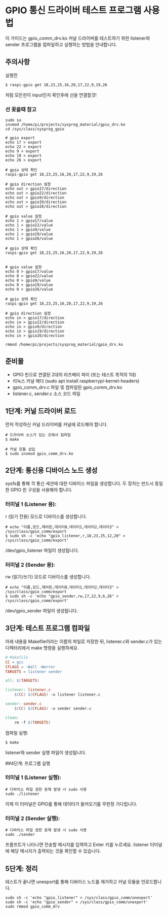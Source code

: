# GPIO 통신 드라이버 테스트 프로그램 사용법

이 가이드는 gpio_comm_drv.ko 커널 드라이버를 테스트하기 위한 listener와 sender 프로그램을 컴파일하고 실행하는 방법을 안내합니다.

## 주의사항

실행전

```shell
$ raspi-gpio get 18,23,25,16,20,17,22,9,19,26
```

처럼 모든핀이 input인지 확인후에 선을 연결할것!

### 선 꽂을때 참고

```shell
sudo su
insmod /home/pi/projects/sysprog_material/gpio_drv.ko
cd /sys/class/sysprog_gpio

# gpio export
echo 17 > export
echo 22 > export
echo 9 > export
echo 19 > export
echo 26 > export

# gpio 상태 확인
raspi-gpio get 18,23,25,16,20,17,22,9,19,26

# gpio direction 설정
echo out > gpio17/direction
echo out > gpio22/direction
echo out > gpio9/direction
echo out > gpio19/direction
echo out > gpio26/direction

# gpio value 설정
echo 1 > gpio17/value
echo 1 > gpio22/value
echo 1 > gpio9/value
echo 1 > gpio19/value
echo 1 > gpio26/value

# gpio 상태 확인
raspi-gpio get 18,23,25,16,20,17,22,9,19,26


# gpio value 설정
echo 0 > gpio17/value
echo 0 > gpio22/value
echo 0 > gpio9/value
echo 0 > gpio19/value
echo 0 > gpio26/value

# gpio 상태 확인
raspi-gpio get 18,23,25,16,20,17,22,9,19,26

# gpio direction 설정
echo in > gpio17/direction
echo in > gpio22/direction
echo in > gpio9/direction
echo in > gpio19/direction
echo in > gpio26/direction

rmmod /home/pi/projects/sysprog_material/gpio_drv.ko
```

## 준비물

- GPIO 핀으로 연결된 2대의 라즈베리 파이 (또는 테스트 목적의 1대)
- 리눅스 커널 헤더 (sudo apt install raspberrypi-kernel-headers)
- gpio_comm_drv.c 파일 및 컴파일된 gpio_comm_drv.ko
- listener.c, sender.c 소스 코드 파일

## 1단계: 커널 드라이버 로드

먼저 작성하신 커널 드라이버를 커널에 로드해야 합니다.

```shell
# 드라이버 소스가 있는 곳에서 컴파일
$ make

# 커널 모듈 삽입
$ sudo insmod gpio_comm_drv.ko
```

## 2단계: 통신용 디바이스 노드 생성

sysfs를 통해 각 통신 세션에 대한 디바이스 파일을 생성합니다.
두 장치는 반드시 동일한 GPIO 핀 구성을 사용해야 합니다.

### 터미널 1 (Listener 용):

r (읽기 전용) 모드로 디바이스를 생성합니다.

```shell
# echo "이름,모드,제어핀,데이터0,데이터1,데이터2,데이터3" > /sys/class/gpio_comm/export
$ sudo sh -c 'echo "gpio_listener,r,18,23,25,12,20" > /sys/class/gpio_comm/export'
```

/dev/gpio_listener 파일이 생성됩니다.

### 터미널 2 (Sender 용):

rw (읽기/쓰기) 모드로 디바이스를 생성합니다.

```shell
# echo "이름,모드,제어핀,데이터0,데이터1,데이터2,데이터3" > /sys/class/gpio_comm/export
$ sudo sh -c 'echo "gpio_sender,rw,17,22,9,6,26" > /sys/class/gpio_comm/export'
```

/dev/gpio_sender 파일이 생성됩니다.

## 3단계: 테스트 프로그램 컴파일

아래 내용을 Makefile이라는 이름의 파일로 저장한 뒤, listener.c와 sender.c가 있는 디렉터리에서 make 명령을 실행하세요.

```makefile
# Makefile
CC = gcc
CFLAGS = -Wall -Werror
TARGETS = listener sender

all: $(TARGETS)

listener: listener.c
	$(CC) $(CFLAGS) -o listener listener.c

sender: sender.c
	$(CC) $(CFLAGS) -o sender sender.c

clean:
	rm -f $(TARGETS)
```

컴파일 실행:

```shell
$ make
```

listener와 sender 실행 파일이 생성됩니다.

##4단계: 프로그램 실행

### 터미널 1 (Listener 실행):

```shell
# 디바이스 파일 권한 문제 발생 시 sudo 사용
sudo ./listener
```

이제 이 터미널은 GPIO를 통해 데이터가 들어오기를 무한정 기다립니다.

### 터미널 2 (Sender 실행):

```shell
# 디바이스 파일 권한 문제 발생 시 sudo 사용
sudo ./sender
```

프롬프트가 나타나면 전송할 메시지를 입력하고 Enter 키를 누르세요.
listener 터미널에 해당 메시지가 출력되는 것을 확인할 수 있습니다.

## 5단계: 정리

테스트가 끝나면 unexport를 통해 디바이스 노드를 제거하고 커널 모듈을 언로드합니다.

```shell
sudo sh -c 'echo "gpio_listener" > /sys/class/gpio_comm/unexport'
sudo sh -c 'echo "gpio_sender" > /sys/class/gpio_comm/unexport'
sudo rmmod gpio_comm_drv
```

